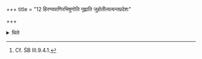 +++
title = "12 हिरण्यपाणिरभिषुणोति गृह्णाति जुहोतीत्यत्यन्तप्रदेशः"

+++

<details><summary>थिते</summary>

12. The general rule is that (the Adhvaryu) presses, scoops and offers (Soma) while holding gold in his hand;[^1]   

[^1]: Cf. ŚB III.9.4.1.  
</details>

